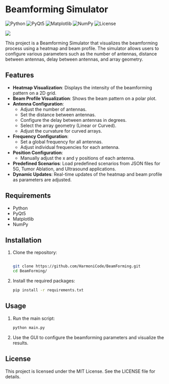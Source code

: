 # Beamforming Simulator

![Python](https://img.shields.io/badge/Python-3.x-blue.svg)
![PyQt5](https://img.shields.io/badge/PyQt5-5.15.4-green.svg)
![Matplotlib](https://img.shields.io/badge/Matplotlib-3.4.3-orange.svg)
![NumPy](https://img.shields.io/badge/NumPy-1.21.2-yellow.svg)
![License](https://img.shields.io/badge/License-MIT-blue.svg)


![](https://github.com/user-attachments/assets/c76ef5bb-a84c-4eb0-b62f-c78e663dd723)

This project is a Beamforming Simulator that visualizes the beamforming process using a heatmap and beam profile. The simulator allows users to configure various parameters such as the number of antennas, distance between antennas, delay between antennas, and array geometry.

## Features

- **Heatmap Visualization**: Displays the intensity of the beamforming pattern on a 2D grid.
- **Beam Profile Visualization**: Shows the beam pattern on a polar plot.
- **Antenna Configuration**: 
  - Adjust the number of antennas.
  - Set the distance between antennas.
  - Configure the delay between antennas in degrees.
  - Select the array geometry (Linear or Curved).
  - Adjust the curvature for curved arrays.
- **Frequency Configuration**: 
  - Set a global frequency for all antennas.
  - Adjust individual frequencies for each antenna.
- **Position Configuration**: 
  - Manually adjust the x and y positions of each antenna.
- **Predefined Scenarios**: Load predefined scenarios from JSON files for 5G, Tumor Ablation, and Ultrasound applications.
- **Dynamic Updates**: Real-time updates of the heatmap and beam profile as parameters are adjusted.

## Requirements

- Python 
- PyQt5
- Matplotlib
- NumPy

## Installation

1. Clone the repository:
    ```sh

    git clone https://github.com/HarmoniCode/BeamForming.git
    cd BeamForming/


2. Install the required packages:
    ```sh
    pip install -r requirements.txt
    ```

## Usage

1. Run the main script:
    ```sh
    python main.py
    ```

2. Use the GUI to configure the beamforming parameters and visualize the results.

## License


This project is licensed under the MIT License. See the LICENSE file for details.

